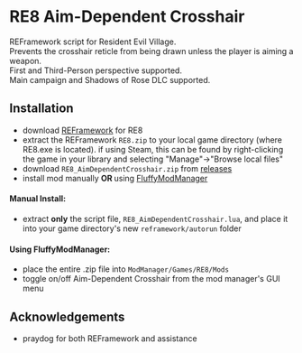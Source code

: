 # RE8 Aim-Dependent Crosshair
REFramework script for Resident Evil Village.  
Prevents the crosshair reticle from being drawn unless the player is aiming a weapon.  
First and Third-Person perspective supported.  
Main campaign and Shadows of Rose DLC supported.

## Installation
- download [REFramework](https://github.com/praydog/REFramework/releases) for RE8
- extract the REFramework `RE8.zip` to your local game directory (where RE8.exe is located). if using Steam, this can be found by right-clicking the game in your library and selecting "Manage"->"Browse local files"
- download `RE8_AimDependentCrosshair.zip` from [releases](https://github.com/andrewcreekmore/RE8_AimDependentCrosshair/releases)
- install mod manually <strong> OR </strong> using [FluffyModManager](https://www.nexusmods.com/residentevilvillage/mods/18)

#### Manual Install:
- extract <strong>only</strong> the script file, `RE8_AimDependentCrosshair.lua`, and place it into your game directory's new `reframework/autorun` folder

#### Using FluffyModManager:
- place the entire .zip file into `ModManager/Games/RE8/Mods`
- toggle on/off Aim-Dependent Crosshair from the mod manager's GUI menu

## Acknowledgements
- praydog for both REFramework and assistance
